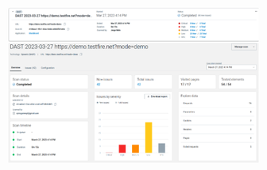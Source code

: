 ![general](images/general.png "Vista resumida do scan")
![full](images/full.png "Vista mais detalhada do scan")

